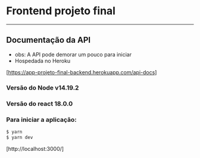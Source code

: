 # Frontend projeto final
---


## Documentação da API
* obs: A API pode demorar um pouco para iniciar
* Hospedada no Heroku

[https://app-projeto-final-backend.herokuapp.com/api-docs]

### Versão do Node v14.19.2
### Versão do react 18.0.0

    
### Para iniciar a aplicação:

```sh
$ yarn
$ yarn dev

```

[http://localhost:3000/]




